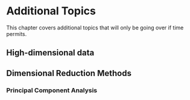 # Additional Topics

This chapter covers additional topics that will only be going over if time permits.

## High-dimensional data

## Dimensional Reduction Methods

### Principal Component Analysis